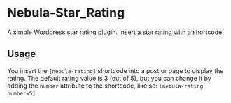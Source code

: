 # Nebula-Star_Rating

A simple Wordpress star rating plugin. Insert a star rating with a shortcode.


## Usage

You insert the `[nebula-rating]` shortcode into a post or page to display the rating. The default rating value is 3 (out of 5), but you can change it by adding the `number` attribute to the shortcode, like so: `[nebula-rating number=5]`.
